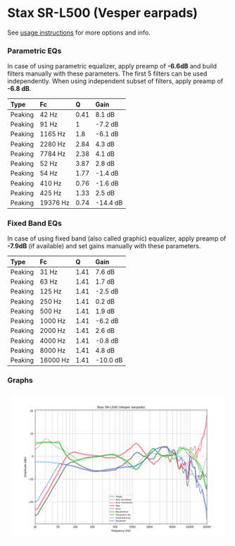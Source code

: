 # Stax SR-L500 (Vesper earpads)
See [usage instructions](https://github.com/jaakkopasanen/AutoEq#usage) for more options and info.

### Parametric EQs
In case of using parametric equalizer, apply preamp of **-6.6dB** and build filters manually
with these parameters. The first 5 filters can be used independently.
When using independent subset of filters, apply preamp of **-6.8 dB**.

| Type    | Fc       |    Q | Gain     |
|:--------|:---------|:-----|:---------|
| Peaking | 42 Hz    | 0.41 | 8.1 dB   |
| Peaking | 91 Hz    | 1    | -7.2 dB  |
| Peaking | 1165 Hz  | 1.8  | -6.1 dB  |
| Peaking | 2280 Hz  | 2.84 | 4.3 dB   |
| Peaking | 7784 Hz  | 2.38 | 4.1 dB   |
| Peaking | 52 Hz    | 3.87 | 2.8 dB   |
| Peaking | 54 Hz    | 1.77 | -1.4 dB  |
| Peaking | 410 Hz   | 0.76 | -1.6 dB  |
| Peaking | 425 Hz   | 1.33 | 2.5 dB   |
| Peaking | 19376 Hz | 0.74 | -14.4 dB |

### Fixed Band EQs
In case of using fixed band (also called graphic) equalizer, apply preamp of **-7.9dB**
(if available) and set gains manually with these parameters.

| Type    | Fc       |    Q | Gain     |
|:--------|:---------|:-----|:---------|
| Peaking | 31 Hz    | 1.41 | 7.6 dB   |
| Peaking | 63 Hz    | 1.41 | 1.7 dB   |
| Peaking | 125 Hz   | 1.41 | -2.5 dB  |
| Peaking | 250 Hz   | 1.41 | 0.2 dB   |
| Peaking | 500 Hz   | 1.41 | 1.9 dB   |
| Peaking | 1000 Hz  | 1.41 | -6.2 dB  |
| Peaking | 2000 Hz  | 1.41 | 2.6 dB   |
| Peaking | 4000 Hz  | 1.41 | -0.8 dB  |
| Peaking | 8000 Hz  | 1.41 | 4.8 dB   |
| Peaking | 16000 Hz | 1.41 | -10.0 dB |

### Graphs
![](./Stax%20SR-L500%20(Vesper%20earpads).png)